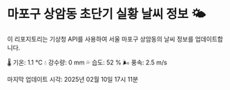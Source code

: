 
# 마포구 상암동 초단기 실황 날씨 정보 🌤️

이 리포지토리는 기상청 API를 사용하여 서울 마포구 상암동의 날씨 정보를 업데이트합니다. 

🌡️ 기온: 1.1 ℃
💧 강수량: 0 mm
💦 습도: 52 %
🌬️ 풍속: 2.5 m/s

마지막 업데이트 시각: 2025년 02월 10일 17시 11분    
